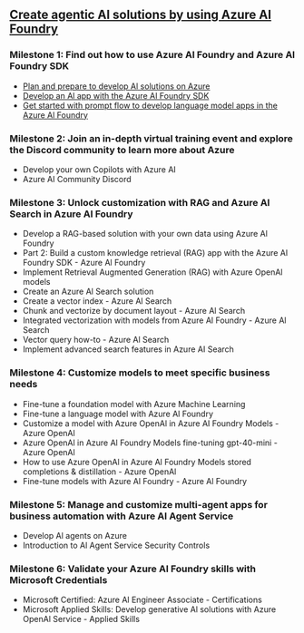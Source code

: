 ## [Create agentic AI solutions by using Azure AI Foundry](https://learn.microsoft.com/en-us/plans/34mi6tezkd7em)

### Milestone 1: Find out how to use Azure AI Foundry and Azure AI Foundry SDK
- [Plan and prepare to develop Al solutions on Azure](./PlanAISolutions.md)
- [Develop an Al app with the Azure AI Foundry SDK](./DevelopAIApp.md)
- [Get started with prompt flow to develop language model apps in the Azure Al Foundry](./PromptFlow.md)

### Milestone 2: Join an in-depth virtual training event and explore the Discord community to learn more about Azure
- Develop your own Copilots with Azure AI
- Azure AI Community Discord

### Milestone 3: Unlock customization with RAG and Azure AI Search in Azure AI Foundry
- Develop a RAG-based solution with your own data using Azure Al Foundry
- Part 2: Build a custom knowledge retrieval (RAG) app with the Azure Al Foundry SDK - Azure Al Foundry
- Implement Retrieval Augmented Generation (RAG) with Azure OpenAl models
- Create an Azure Al Search solution
- Create a vector index - Azure Al Search
- Chunk and vectorize by document layout - Azure Al Search
- Integrated vectorization with models from Azure Al Foundry - Azure Al Search
- Vector query how-to - Azure Al Search
- Implement advanced search features in Azure AI Search

### Milestone 4: Customize models to meet specific business needs
- Fine-tune a foundation model with Azure Machine Learning
- Fine-tune a language model with Azure Al Foundry
- Customize a model with Azure OpenAl in Azure AI Foundry Models - Azure OpenAl
- Azure OpenAl in Azure Al Foundry Models fine-tuning gpt-40-mini - Azure OpenAl
- How to use Azure OpenAl in Azure Al Foundry Models stored completions & distillation - Azure OpenAl
- Fine-tune models with Azure Al Foundry - Azure Al Foundry

### Milestone 5: Manage and customize multi-agent apps for business automation with Azure AI Agent Service
- Develop Al agents on Azure
- Introduction to Al Agent Service Security Controls

### Milestone 6: Validate your Azure AI Foundry skills with Microsoft Credentials
- Microsoft Certified: Azure Al Engineer Associate - Certifications
- Microsoft Applied Skills: Develop generative Al solutions with Azure OpenAl Service - Applied Skills

